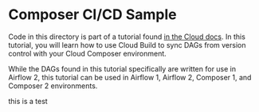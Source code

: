 # Composer CI/CD Sample

Code in this directory is part of a tutorial found [in the Cloud docs](https://cloud.google.com/composer/docs/composer-2/dag-cicd-github). In this tutorial, you will learn how to use Cloud Build to sync DAGs from version control with your Cloud Composer environment.

While the DAGs found in this tutorial specifically are written for use in Airflow 2, this tutorial can be used in Airflow 1, Airflow 2, Composer 1, and Composer 2 environments.

this is a test
